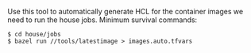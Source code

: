 Use this tool to automatically generate HCL for the container images we need
to run the house jobs. Minimum survival commands:

```shell
$ cd house/jobs
$ bazel run //tools/latestimage > images.auto.tfvars
```
